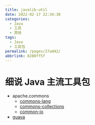 ```yaml
---
title: javalib-util
date: 2022-02-17 22:34:30
categories: 
  - Java
  - 工具
  - 其他
tags: 
  - Java
  - 工具包
permalink: /pages/27ad42/
abbrlink: 8280ff5f
---
```


# 细说 Java 主流工具包

- apache.commons
  - [commons-lang](https://github.com/apache/commons-lang)
  - [commons-collections](https://github.com/apache/commons-collections)
  - [common-io](https://github.com/apache/commons-io)
- [guava](https://github.com/google/guava)
